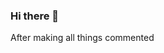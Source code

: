 ### Hi there 👋

After making all things commented

<!--
**AbdurRahmanG/AbdurRahmanG** is a ✨ _special_ ✨ repository because its `README.md` (this file) appears on your GitHub profile.

Here are some ideas to get you started:

- 🔭 I’m currently working on Techily Fly ...
- 🌱 I’m currently learning Full Stack Web Development ...
- 👯 I’m looking to collaborate on Full Stack Web Development ...
- 🤔 I’m looking for help with Full Stack Web Development ...
- 💬 Ask me about Full Stack Web Development ...
- 📫 How to reach me: +91 8825164657 or abdurrahmangofficial@gmail.com
- 😄 Pronouns: AbdurRahman Ji ...
- ⚡ Fun fact: Content Creation ...
-->

<!--
# ABDURRAHMAN G

# SOFTWARE ENGINEER (FULL STACK DEVELOPER)

(+91) 8825164657

abdurrahmangofficial@gmail.com

www.abdurrahmang.com


# PROFILE
Seeking a position to apply the knowledge that I have learned and explore abilities, skills, towards my duties and to excel in field of Web Development.


# EDUCATION
DIPLOMA – 2017 - 2020
GOVERNMENT POLYTECHNIC JHAJJAR - JHAJJAR, INDIA
Computer Engineering (72.30%).

10TH – 2015 - 2017
S.S. HIGH SCHOOL BHANDAR - PATNA, INDIA
(66.00%).

==================================================
==================================================

# SKILLS
* JAVASCRIPT
* CSS
* HTML
-----
* WordPress
-----
* DIGITAL MARKETING

==================================================
==================================================

# EXPERIENCE
IDEA RISE TECHNOLOGIES - June 2020 – July 2021
FRONT END DEVELOPER - MUMBAI, INDIA
With Idea Rise Technologies, I have learned lots of things Like: How to Design a Website Using HTML, CSS and JavaScript. :

•	I have desined many projects using HTML, CSS and JavaScript.
All Projects (( https://www.AbdurRahmanG.com/projects ))

PIXEL TRACK DIGITAL PVT. LTD.  - March 2020 – June 2020
DIGITAL MARKETING INTERNSHIP.  – ONLINE, INDIA
From Digital Marketing Internship, I learned How to write post and do SEO and How to use AdWords and Facebook Ads. Also I learned how to get Organic Traffic on our Website. :

•	I have desined and applied some SEO on my Website
All Projects (( https://www.AbdurRahmanG.com/projects ))

==================================================
==================================================

# PROJECTS:
All Projects (( https://www.AbdurRahmanG.com/projects ))

==================================================
==================================================

# INTERESTS
* LEARNING NEW TECHNOLOGIES
* BOOK READING AND LISTENING
* CONTENT CREATION
* TRAVELLING


Contact - https://abdurrahmang.com/contact

-->
